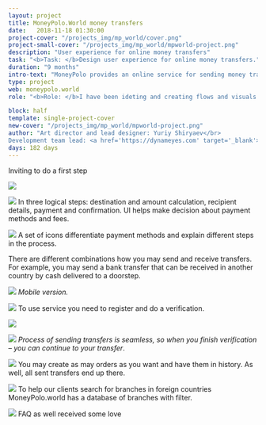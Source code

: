 ```yaml
---
layout: project
title: MoneyPolo.World money transfers
date:   2018-11-18 01:30:00
project-cover: "/projects_img/mp_world/cover.png"
project-small-cover: "/projects_img/mp_world/mpworld-project.png"
description: "User experience for online money transfers"
task: "<b>Task: </b>Design user experience for online money transfers."
duration: "9 months"
intro-text: "MoneyPolo provides an online service for sending money transfers. I created user interface and user experience for sending money for the web and mobile."
type: project
web: moneypolo.world
role: "<b>Role: </b>I have been ideting and creating flows and visuals. I have been presenting and took role in decison making. After flow has been fuly outlined I took role as a UI/UX designer. With final prototypes I helped development team to impliment designs in to code. I support develomenpet till the final lunch of the product."

block: half
template: single-project-cover
new-cover: "/projects_img/mp_world/mpworld-project.png"
author: "Art director and lead designer: Yuriy Shiryaev</br>
Development team lead: <a href='https://dynameyes.com' target='_blank'>Geronimo Matias</a>"
days: 182 days
---
```


Inviting to do a first step

<span class="p900 pshadow">![](/projects_img/mp_world/main.png)</span>

<span class="p900 pshadow">![](/projects_img/mp_world/all.png)</span>
<span class="p-text">In three logical steps: destination and amount calculation, recipient details, payment and confirmation. UI helps make decision about payment methods and fees.</span>

<span class="p400">![](/projects_img/w/financial-icons.png)</span>
<span class="p-text">A set of icons differentiate payment methods and explain different steps in the process.</span>

<span class="p-text">There are different combinations how you may send and receive transfers. For example, you may send a bank transfer that can be received in another country by cash delivered to a doorstep.</span>

<span class="p900">![](/projects_img/mp_world/mobil1.png)</span>
<span class="p-center">*Mobile version.*</span>

<span class="p900 pshadow">![](/projects_img/mp_world/reg.png)</span>
<span class="p-text">To use service you need to register and do a verification.</span>


<span class="p900 pshadow">![](/projects_img/mp_world/verif.png)</span>

<span class="p900 pshadow">![](/projects_img/mp_world/verif_final.png)</span>
<span class="p-center">*Process of sending transfers is seamless, so when you finish verification – you can continue to your transfer*.</span>

<span class="p900 pshadow">![](/projects_img/mp_world/history.png)</span>
<span class="p-text">You may create as may orders as you want and have them in history.
	As well, all sent transfers end up there.</span>

<span class="p900 pshadow">![](/projects_img/mp_world/branches.png)</span>
<span class="p-text">To help our clients search for branches in foreign countries MoneyPolo.world has a database of branches with filter.</span>

<span class="p900 pshadow">![](/projects_img/mp_world/faq-b.png)</span>
<span class="p-text">FAQ as well received some love</span>




